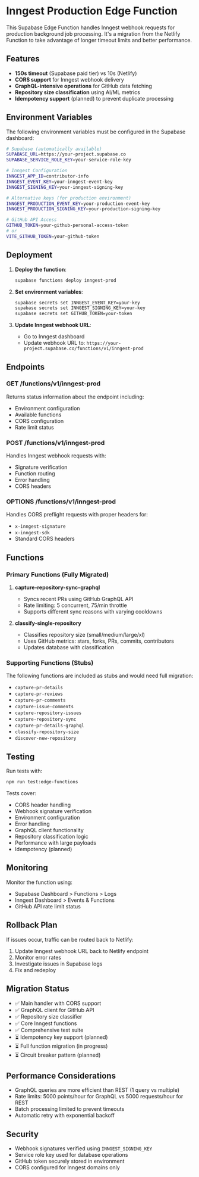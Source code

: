 # Inngest Production Edge Function

This Supabase Edge Function handles Inngest webhook requests for production background job processing. It's a migration from the Netlify Function to take advantage of longer timeout limits and better performance.

## Features

- **150s timeout** (Supabase paid tier) vs 10s (Netlify)
- **CORS support** for Inngest webhook delivery
- **GraphQL-intensive operations** for GitHub data fetching
- **Repository size classification** using AI/ML metrics
- **Idempotency support** (planned) to prevent duplicate processing

## Environment Variables

The following environment variables must be configured in the Supabase dashboard:

```bash
# Supabase (automatically available)
SUPABASE_URL=https://your-project.supabase.co
SUPABASE_SERVICE_ROLE_KEY=your-service-role-key

# Inngest Configuration
INNGEST_APP_ID=contributor-info
INNGEST_EVENT_KEY=your-inngest-event-key
INNGEST_SIGNING_KEY=your-inngest-signing-key

# Alternative keys (for production environment)
INNGEST_PRODUCTION_EVENT_KEY=your-production-event-key
INNGEST_PRODUCTION_SIGNING_KEY=your-production-signing-key

# GitHub API Access
GITHUB_TOKEN=your-github-personal-access-token
# or
VITE_GITHUB_TOKEN=your-github-token
```

## Deployment

1. **Deploy the function**:
   ```bash
   supabase functions deploy inngest-prod
   ```

2. **Set environment variables**:
   ```bash
   supabase secrets set INNGEST_EVENT_KEY=your-key
   supabase secrets set INNGEST_SIGNING_KEY=your-key
   supabase secrets set GITHUB_TOKEN=your-token
   ```

3. **Update Inngest webhook URL**:
   - Go to Inngest dashboard
   - Update webhook URL to: `https://your-project.supabase.co/functions/v1/inngest-prod`

## Endpoints

### GET /functions/v1/inngest-prod
Returns status information about the endpoint including:
- Environment configuration
- Available functions
- CORS configuration
- Rate limit status

### POST /functions/v1/inngest-prod
Handles Inngest webhook requests with:
- Signature verification
- Function routing
- Error handling
- CORS headers

### OPTIONS /functions/v1/inngest-prod
Handles CORS preflight requests with proper headers for:
- `x-inngest-signature`
- `x-inngest-sdk`
- Standard CORS headers

## Functions

### Primary Functions (Fully Migrated)

1. **capture-repository-sync-graphql**
   - Syncs recent PRs using GitHub GraphQL API
   - Rate limiting: 5 concurrent, 75/min throttle
   - Supports different sync reasons with varying cooldowns

2. **classify-single-repository**
   - Classifies repository size (small/medium/large/xl)
   - Uses GitHub metrics: stars, forks, PRs, commits, contributors
   - Updates database with classification

### Supporting Functions (Stubs)

The following functions are included as stubs and would need full migration:
- `capture-pr-details`
- `capture-pr-reviews`
- `capture-pr-comments`
- `capture-issue-comments`
- `capture-repository-issues`
- `capture-repository-sync`
- `capture-pr-details-graphql`
- `classify-repository-size`
- `discover-new-repository`

## Testing

Run tests with:
```bash
npm run test:edge-functions
```

Tests cover:
- CORS header handling
- Webhook signature verification
- Environment configuration
- Error handling
- GraphQL client functionality
- Repository classification logic
- Performance with large payloads
- Idempotency (planned)

## Monitoring

Monitor the function using:
- Supabase Dashboard > Functions > Logs
- Inngest Dashboard > Events & Functions
- GitHub API rate limit status

## Rollback Plan

If issues occur, traffic can be routed back to Netlify:
1. Update Inngest webhook URL back to Netlify endpoint
2. Monitor error rates
3. Investigate issues in Supabase logs
4. Fix and redeploy

## Migration Status

- ✅ Main handler with CORS support
- ✅ GraphQL client for GitHub API
- ✅ Repository size classifier
- ✅ Core Inngest functions
- ✅ Comprehensive test suite
- ⏳ Idempotency key support (planned)
- ⏳ Full function migration (in progress)
- ⏳ Circuit breaker pattern (planned)

## Performance Considerations

- GraphQL queries are more efficient than REST (1 query vs multiple)
- Rate limits: 5000 points/hour for GraphQL vs 5000 requests/hour for REST
- Batch processing limited to prevent timeouts
- Automatic retry with exponential backoff

## Security

- Webhook signatures verified using `INNGEST_SIGNING_KEY`
- Service role key used for database operations
- GitHub token securely stored in environment
- CORS configured for Inngest domains only